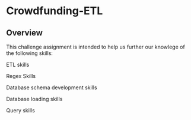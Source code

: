 # Crowdfunding-ETL
## Overview
This challenge assignment is intended to help us further our knowlege of the following skills:

  ETL skills
  
  Regex Skills
  
  Database schema development skills
  
  Database loading skills
  
  Query skills
